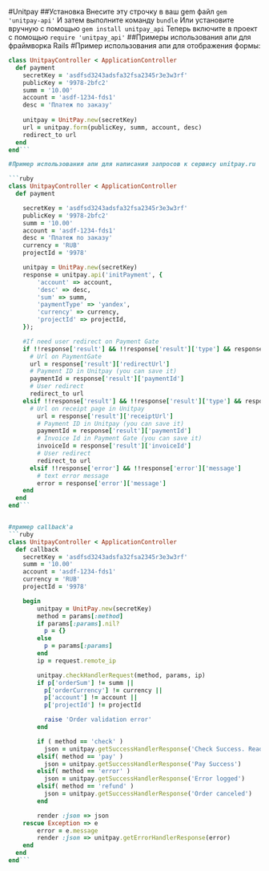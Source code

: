 #Unitpay
##Установка
Внесите эту строчку в ваш gem файл
`gem 'unitpay-api'`
И затем выполните команду
`bundle`
Или установите вручную с помощью
`gem install unitpay_api`
Теперь включите в проект с помощью
`require 'unitpay_api'`
##Примеры использования апи для фраймворка Rails
#Пример использования апи для отображения формы:

```ruby
class UnitpayController < ApplicationController
  def payment
  	secretKey = 'asdfsd3243adsfa32fsa2345r3e3w3rf'
  	publicKey = '9978-2bfc2'
  	summ = '10.00'
  	account = 'asdf-1234-fds1'
  	desc = 'Платеж по заказу'
  	
    unitpay = UnitPay.new(secretKey)
    url = unitpay.form(publicKey, summ, account, desc)
    redirect_to url
  end
end```

#Пример использования апи для написания запросов к сервису unitpay.ru

```ruby
class UnitpayController < ApplicationController
  def payment

    secretKey = 'asdfsd3243adsfa32fsa2345r3e3w3rf'
    publicKey = '9978-2bfc2'
    summ = '10.00'
    account = 'asdf-1234-fds1'
    desc = 'Платеж по заказу'
    currency = 'RUB'
    projectId = '9978'

    unitpay = UnitPay.new(secretKey)
    response = unitpay.api('initPayment', {
        'account' => account,
        'desc' => desc,
        'sum' => summ,
        'paymentType' => 'yandex',
        'currency' => currency,
        'projectId' => projectId,
    });

    #If need user redirect on Payment Gate
    if !!response['result'] && !!response['result']['type'] && response['result']['type'] == 'redirect'
      # Url on PaymentGate
      url = response['result']['redirectUrl']
      # Payment ID in Unitpay (you can save it)
      paymentId = response['result']['paymentId']
      # User redirect
      redirect_to url
    elsif !!response['result'] && !!response['result']['type'] && response['result']['type'] == 'invoice'
      # Url on receipt page in Unitpay
        url = response['result']['receiptUrl']
        # Payment ID in Unitpay (you can save it)
        paymentId = response['result']['paymentId']
        # Invoice Id in Payment Gate (you can save it)
        invoiceId = response['result']['invoiceId']
        # User redirect
        redirect_to url
      elsif !!response['error'] && !!response['error']['message']
        # text error message
        error = response['error']['message']
    end
  end
end```


#пример callback'а
```ruby
class UnitpayController < ApplicationController
  def callback
    secretKey = 'asdfsd3243adsfa32fsa2345r3e3w3rf'
    summ = '10.00'
    account = 'asdf-1234-fds1'
    currency = 'RUB'
    projectId = '9978'

    begin
        unitpay = UnitPay.new(secretKey)
        method = params[:method]
        if params[:params].nil?
          p = {}
        else
          p = params[:params]
        end
        ip = request.remote_ip

        unitpay.checkHandlerRequest(method, params, ip)
        if p['orderSum'] != summ ||
          p['orderCurrency'] != currency ||
          p['account'] != account ||
          p['projectId'] != projectId

          raise 'Order validation error'
        end

        if ( method == 'check' )
          json = unitpay.getSuccessHandlerResponse('Check Success. Ready to pay.')
        elsif( method == 'pay' )
          json = unitpay.getSuccessHandlerResponse('Pay Success')
        elsif( method == 'error' )
          json = unitpay.getSuccessHandlerResponse('Error logged')
        elsif( method == 'refund' )
          json = unitpay.getSuccessHandlerResponse('Order canceled')
        end

        render :json => json
    rescue Exception => e  
        error = e.message
        render :json => unitpay.getErrorHandlerResponse(error)
    end 
  end
end```

